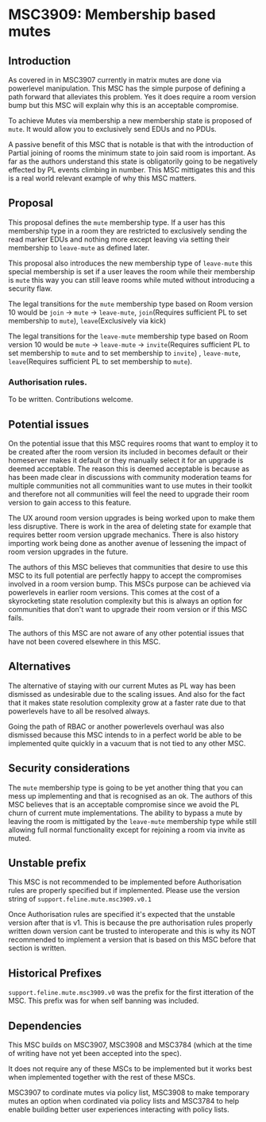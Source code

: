 # MSC3909: Membership based mutes

## Introduction

As covered in in MSC3907 currently in matrix mutes are done via powerlevel manipulation.
This MSC has the simple purpose of defining a path forward that alleviates this problem. Yes it does
require a room version bump but this MSC will explain why this is an acceptable compromise.

To achieve Mutes via membership a new membership state is proposed of `mute`. It would allow you to
exclusively send EDUs and no PDUs.

A passive benefit of this MSC that is notable is that with the introduction of Partial joining of rooms the minimum
state to join said room is important. As far as the authors understand this state is obligatorily going to be
negatively effected by PL events climbing in number. This MSC mittigates this and this is a real world
relevant example of why this MSC matters.
## Proposal

This proposal defines the `mute` membership type. If a user has this membership type in a room they
are restricted to exclusively sending the read marker EDUs and nothing more except leaving via setting
their membership to `leave-mute` as defined later.

This proposal also introduces the new membership type of `leave-mute` this special membership
is set if a user leaves the room while their membership is `mute` this way you can still leave
rooms while muted without introducing a security flaw.

The legal transitions for the `mute` membership type based on Room version 10 would be
`join` -> `mute` -> `leave-mute`, `join`(Requires sufficient PL to set membership to `mute`), `leave`(Exclusively via kick)

The legal transitions for the `leave-mute` membership type based on Room version 10 would be
`mute` -> `leave-mute` -> `invite`(Requires sufficient PL to set membership to `mute` and to set membership to `invite`) , 
`leave-mute`, `leave`(Requires sufficient PL to set membership to `mute`).

### Authorisation rules.

To be written. Contributions welcome.
## Potential issues

On the potential issue that this MSC requires rooms that want to employ it to be created after the room version
its included in becomes default or their homeserver makes it default or they manually select it for an upgrade is
deemed acceptable. The reason this is deemed acceptable is because as has been made clear in discussions with
community moderation teams for multiple communities not all communities want to use mutes in their toolkit and therefore
not all communities will feel the need to upgrade their room version to gain access to this feature. 

The UX around room version upgrades is being worked upon to make them less disruptive. There is work in 
the area of deleting state for example that requires better room version upgrade mechanics. There is also history importing 
work being done as another avenue of lessening the impact of room version upgrades in the future. 

The authors of this MSC believes that communities that desire to use this MSC to its full potential are perfectly happy
to accept the compromises involved in a room version bump. This MSCs purpose can be achieved via powerlevels 
in earlier room versions. This comes at the cost of a skyrocketing state resolution complexity but this is always
an option for communities that don't want to upgrade their room version or if this MSC fails.

The authors of this MSC are not aware of any other potential issues that have not been covered elsewhere in this MSC.

## Alternatives

The alternative of staying with our current Mutes as PL way has been dismissed as undesirable due to the
scaling issues. And also for the fact that it makes state resolution complexity grow at a faster rate
due to that powerlevels have to all be resolved always.

Going the path of RBAC or another powerlevels overhaul was also dismissed because this MSC intends to in
a perfect world be able to be implemented quite quickly in a vacuum that is not tied to any other MSC.

## Security considerations

The `mute` membership type is going to be yet another thing that you can mess up implementing and that is
recognised as an ok. The authors of this MSC believes that is an acceptable compromise since we avoid
the PL churn of current mute implementations. The ability to bypass a mute by leaving the room is mittigated
by the `leave-mute` membership type while still allowing full normal functionality except for rejoining a room via invite
as muted.

## Unstable prefix

This MSC is not recommended to be implemented before Authorisation rules are properly specified but if implemented.
Please use the version string of `support.feline.mute.msc3909.v0.1`

Once Authorisation rules are specified it's expected that the unstable version after that is v1. This is because the
pre authorisation rules properly written down version cant be trusted to interoperate and this is why its NOT recommended 
to implement a version that is based on this MSC before that section is written. 

## Historical Prefixes

`support.feline.mute.msc3909.v0` was the prefix for the first itteration of the MSC. This prefix was for when self banning
was included.

## Dependencies

This MSC builds on MSC3907, MSC3908 and MSC3784 (which at the time of writing have not yet been accepted
into the spec).

It does not require any of these MSCs to be implemented but it works best when implemented together with the rest of these MSCs.

MSC3907 to cordinate mutes via policy list, MSC3908 to make temporary mutes an option when cordinated via policy lists
and MSC3784 to help enable building better user experiences interacting with policy lists.
